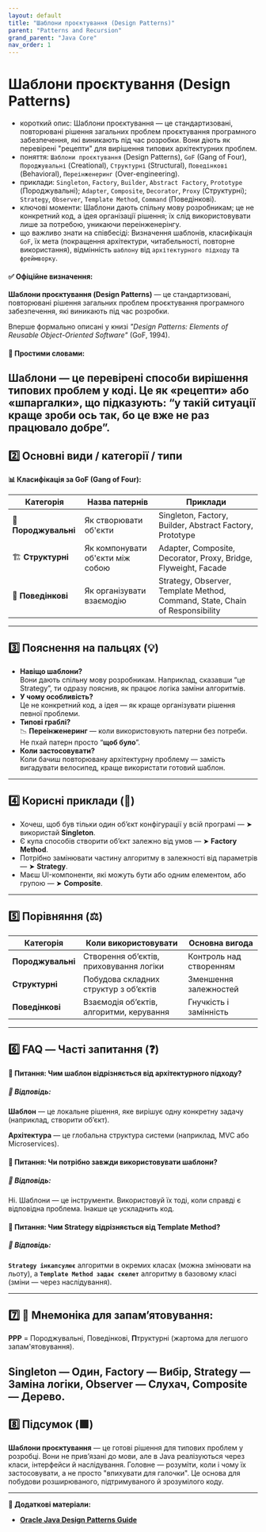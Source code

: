 ```yaml
---
layout: default
title: "Шаблони проєктування (Design Patterns)"
parent: "Patterns and Recursion"
grand_parent: "Java Core"
nav_order: 1
---
```


# Шаблони проєктування (Design Patterns)

*   короткий опис: Шаблони проєктування — це стандартизовані, повторювані рішення загальних проблем проєктування програмного забезпечення, які виникають під час розробки. Вони діють як перевірені "рецепти" для вирішення типових архітектурних проблем.
*   поняття: `Шаблони проєктування` (Design Patterns), `GoF` (Gang of Four), `Породжувальні` (Creational), `Структурні` (Structural), `Поведінкові` (Behavioral), `Переінженеринг` (Over-engineering).
*   приклади: `Singleton`, `Factory`, `Builder`, `Abstract Factory`, `Prototype` (Породжувальні); `Adapter`, `Composite`, `Decorator`, `Proxy` (Структурні); `Strategy`, `Observer`, `Template Method`, `Command` (Поведінкові).
*   ключові моменти: Шаблони дають спільну мову розробникам; це не конкретний код, а ідея організації рішення; їх слід використовувати лише за потребою, уникаючи переінженерінгу.
*   що важливо знати на співбесіді: Визначення шаблонів, класифікація `GoF`, їх мета (покращення архітектури, читабельності, повторне використання), відмінність `шаблону` від `архітектурного підходу` та `фреймворку`.

#### **✅ Офіційне визначення:**

**Шаблони проєктування (Design Patterns)** — це стандартизовані, повторювані рішення загальних проблем проєктування програмного забезпечення, які виникають під час розробки.

Вперше формально описані у книзі *"Design Patterns: Elements of Reusable Object-Oriented Software"* (GoF, 1994).

#### **🧠 Простими словами:**

**Шаблони** — це перевірені способи вирішення типових проблем у коді. Це як **«рецепти»** або **«шпаргалки»**, що підказують: “у такій ситуації краще зроби ось так, бо це вже не раз працювало добре”.
---

## **2️⃣ Основні види / категорії / типи**

**📊 Класифікація за GoF (Gang of Four):**

| Категорія | Назва патернів | Приклади |
| ----- | ----- | ----- |
| **🔨 Породжувальні** | Як створювати об'єкти | Singleton, Factory, Builder, Abstract Factory, Prototype |
| 🏗 **Структурні** | Як компонувати об'єкти між собою | Adapter, Composite, Decorator, Proxy, Bridge, Flyweight, Facade |
| 🔁 **Поведінкові** | Як організувати взаємодію | Strategy, Observer, Template Method, Command, State, Chain of Responsibility |

---

## **3️⃣ Пояснення на пальцях (💡)**

* **Навіщо шаблони?**  
  Вони дають спільну мову розробникам. Наприклад, сказавши “це Strategy”, ти одразу пояснив, як працює логіка заміни алгоритмів.
* **У чому особливість?**  
  Це не конкретний код, а ідея — як краще організувати рішення певної проблеми.
* **Типові граблі?**  
  📉 **Переінженеринг** — коли використовують патерни без потреби. Не пхай патерн просто “**щоб було**”.
* **Коли застосовувати?**  
  Коли бачиш повторювану архітектурну проблему — замість вигадувати велосипед, краще використати готовий шаблон.

---

## **4️⃣ Корисні приклади (🧪)**

* Хочеш, щоб був тільки один об’єкт конфігурації у всій програмі — ➤ використай **Singleton**.
* Є купа способів створити об’єкт залежно від умов — ➤ **Factory Method**.
* Потрібно замінювати частину алгоритму в залежності від параметрів — ➤ **Strategy**.
* Маєш UI-компоненти, які можуть бути або одним елементом, або групою — ➤ **Composite**.

---

## **5️⃣ Порівняння (⚖️)**

| Категорія | Коли використовувати | Основна вигода |
| ----- | ----- | ----- |
| **Породжувальні** | Створення об’єктів, приховування логіки | Контроль над створенням |
| **Структурні** | Побудова складних структур з об’єктів | Зменшення залежностей |
| **Поведінкові** | Взаємодія об’єктів, алгоритми, керування | Гнучкість і замінність |

---

## **6️⃣ FAQ — Часті запитання (❓)**

#### **🔹 Питання: Чим шаблон відрізняється від архітектурного підходу?**

##### **💬 Відповідь:**

**Шаблон** — це локальне рішення, яке вирішує одну конкретну задачу (наприклад, створити об’єкт).

**Архітектура** — це глобальна структура системи (наприклад, MVC або Microservices).

#### **🔹 Питання: Чи потрібно завжди використовувати шаблони?**

##### **💬 Відповідь:**

Ні. Шаблони — це інструменти. Використовуй їх тоді, коли справді є відповідна проблема. Інакше це ускладнить код.

#### **🔹 Питання: Чим Strategy відрізняється від Template Method?**

##### **💬 Відповідь:**

**`Strategy інкапсулює`** алгоритми в окремих класах (можна змінювати на льоту), а **`Template Method задає скелет`** алгоритму в базовому класі (зміни — через наслідування).

---

## **7️⃣ 🧠 Мнемоніка для запам’ятовування:**

**PPP** \= Породжувальні, Поведінкові, **П**труктурні (жартома для легшого запам'ятовування).

**Singleton — Один**, **Factory — Вибір**, **Strategy — Заміна логіки**, **Observer — Слухач**, **Composite — Дерево**.
---

## **8️⃣ Підсумок (🟩)**

**Шаблони проєктування** — це готові рішення для типових проблем у розробці. Вони не прив’язані до мови, але в Java реалізуються через класи, інтерфейси й наслідування. Головне — розуміти, коли і чому їх застосовувати, а не просто "впихувати для галочки". Це основа для побудови розширюваного, підтримуваного й зрозумілого коду.

---

**🔗 Додаткові матеріали:**

* [**Oracle Java Design Patterns Guide**](https://docs.oracle.com/javase/tutorial/uiswing/design/index.html)